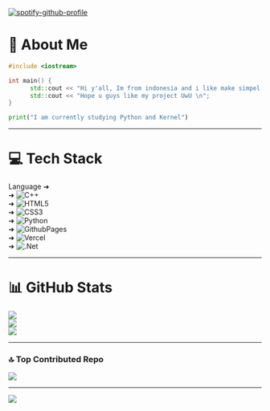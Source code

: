 [![spotify-github-profile](https://spotify-github-profile.kittinanx.com/api/view?uid=2sqedz98t0t3e2vtbvo2646vs&cover_image=true&theme=default&show_offline=false&background_color=000000&interchange=true&bar_color=ffffff&bar_color_cover=true)](https://spotify-github-profile.kittinanx.com/api/view?uid=2sqedz98t0t3e2vtbvo2646vs&redirect=true)

# 💫 About Me
```C++
#include <iostream>

int main() {
      std::cout << "Hi y'all, Im from indonesia and i like make simpel project :D \n";
      std::cout << "Hope u guys like my project UwU \n";
}
```

```py
print("I am currently studying Python and Kernel")
```
---
# 💻 Tech Stack
Language ➜ <br/>
➜ ![C++](https://img.shields.io/badge/c++-%2300599C.svg?style=flat-square&logo=c%2B%2B&logoColor=white) <br/>
➜ ![HTML5](https://img.shields.io/badge/html5-%23E34F26.svg?style=flat-square&logo=html5&logoColor=white) <br/>
➜ ![CSS3](https://img.shields.io/badge/css3-%231572B6.svg?style=flat-square&logo=css3&logoColor=white) <br/>
➜ ![Python](https://img.shields.io/badge/python-3670A0?style=flat-square&logo=python&logoColor=ffdd54) <br/>
➜ ![GithubPages](https://img.shields.io/badge/github%20pages-121013?style=flat-square&logo=github&logoColor=white) <br/>
➜ ![Vercel](https://img.shields.io/badge/vercel-%23000000.svg?style=flat-square&logo=vercel&logoColor=white) <br/>
➜ ![.Net](https://img.shields.io/badge/.NET-5C2D91?style=flat-square&logo=.net&logoColor=white) <br/>

---
# 📊 GitHub Stats
![](https://github-readme-stats.vercel.app/api?username=n0th1ngsad&theme=material-palenight&hide_border=false&include_all_commits=true&count_private=false)<br/>
![](https://github-readme-streak-stats.herokuapp.com/?user=n0th1ngsad&theme=material-palenight&hide_border=false)<br/>
![](https://github-readme-stats.vercel.app/api/top-langs/?username=n0th1ngsad&theme=material-palenight&hide_border=false&include_all_commits=true&count_private=false&layout=compact)

---
### 🔝 Top Contributed Repo
![](https://github-contributor-stats.vercel.app/api?username=n0th1ngsad&limit=5&theme=material-palenight&combine_all_yearly_contributions=true)

---
[![](https://visitcount.itsvg.in/api?id=n0th1ngsad&icon=0&color=1)](https://visitcount.itsvg.in)
